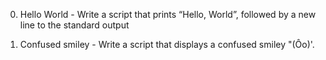 0. Hello World - Write a script that prints “Hello, World”, followed by a new line to the standard output

1. Confused smiley - Write a script that displays a confused smiley "(Ôo)'.


